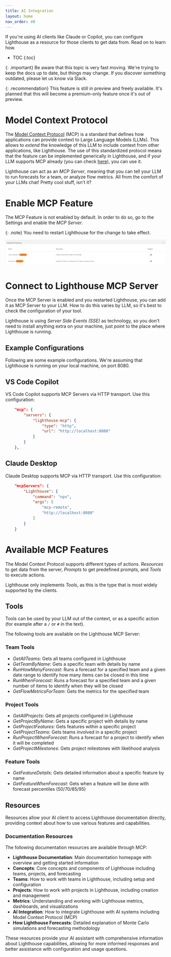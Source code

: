 ```yaml
---
title: AI Integration
layout: home
nav_order: 40
---
```


If you're using AI clients like Claude or Copilot, you can configure Lighthouse as a resource for those clients to get data from. Read on to learn how.

- TOC
{:toc}

{: .important}
Be aware that this topic is very fast moving. We're trying to keep the docs up to date, but things may change. If you discover something outdated, please let us know via Slack.

{: .recommendation}
This feature is still in preview and freely available. It's planned that this will become a premium-only feature once it's out of preview.

# Model Context Protocol
The [Model Context Protocol](https://modelcontextprotocol.io/introduction) (MCP) is a standard that defines how applications can provide context to Large Language Models (LLMs). This allows to *extend* the knowledge of this LLM to include context from other applications, like Lighthouse. The use of this standardized protocol means that the feature can be implemented generically in Lighthouse, and if your LLM supports MCP already (you can check [here](https://modelcontextprotocol.io/clients)), you can use it.

Lighthouse can act as an *MCP Server*, meaning that you can tell your LLM to run forecasts for a team, or analyze flow metrics. All from the comfort of your LLMs chat! Pretty cool stuff, isn't it?

# Enable MCP Feature
The MCP Feature is not enabled by default. In order to do so, go to the Settings and enable the *MCP Server*.

{: .note}
You need to restart Lighthouse for the change to take effect.

![MCP Feature](./assets/settings/optionalfeatures.png)

# Connect to Lighthouse MCP Server
Once the MCP Server is enabled and you restarted Lighthouse, you can add it as MCP Server to your LLM. How to do this varies by LLM, so it's best to check the configuration of your tool.

Lighthouse is using *Server Side Events (SSE)* as technology, so you don't need to install anything extra on your machine, just point to the place where Lighthouse is running.

## Example Configurations
Following are some example configurations. We're assuming that Lighthouse is running on your local machine, on port 8080.

## VS Code Copilot
VS Code Copilot supports MCP Servers via HTTP transport. Use this configuration:

```json
    "mcp": {
        "servers": {
            "lighthouse-mcp": {
                "type": "http",
                "url": "http://localhost:8080"
            }
        }
    },
```

## Claude Desktop
Claude Desktop supports MCP via HTTP transport. Use this configuration:

```json
    "mcpServers": {
        "Lighthouse": {
            "command": "npx",
            "args": [
                "mcp-remote",
                "http://localhost:8080"
            ]
        }
    }
```

# Available MCP Features
The Model Context Protocol supports different types of actions. *Resources* to get data from the server, *Prompts* to get predefined prompts, and *Tools* to execute actions.

Lighthouse only implements *Tools*, as this is the type that is most widely supported by the clients.

## Tools
Tools can be used by your LLM out of the context, or as a specific action (for example after a `/` or `#` in the text).

The following tools are available on the Lighthouse MCP Server:

### Team Tools
- *GetAllTeams*: Gets all teams configured in Lighthouse
- *GetTeamByName*: Gets a specific team with details by name
- *RunHowManyForecast*: Runs a forecast for a specified team and a given date range to identify how many items can be closed in this time
- *RunWhenForecast*: Runs a forecast for a specified team and a given number of items to identify when they will be closed
- *GetFlowMetricsForTeam*: Gets the metrics for the specified team

### Project Tools
- *GetAllProjects*: Gets all projects configured in Lighthouse
- *GetProjectByName*: Gets a specific project with details by name
- *GetProjectFeatures*: Gets features within a specific project
- *GetProjectTeams*: Gets teams involved in a specific project
- *RunProjectWhenForecast*: Runs a forecast for a project to identify when it will be completed
- *GetProjectMilestones*: Gets project milestones with likelihood analysis

### Feature Tools
- *GetFeatureDetails*: Gets detailed information about a specific feature by name
- *GetFeatureWhenForecast*: Gets when a feature will be done with forecast percentiles (50/70/85/95)

## Resources
Resources allow your AI client to access Lighthouse documentation directly, providing context about how to use various features and capabilities.

### Documentation Resources
The following documentation resources are available through MCP:

- **Lighthouse Documentation**: Main documentation homepage with overview and getting started information
- **Concepts**: Core concepts and components of Lighthouse including teams, projects, and forecasting
- **Teams**: How to work with teams in Lighthouse, including setup and configuration
- **Projects**: How to work with projects in Lighthouse, including creation and management
- **Metrics**: Understanding and working with Lighthouse metrics, dashboards, and visualizations
- **AI Integration**: How to integrate Lighthouse with AI systems including Model Context Protocol (MCP)
- **How Lighthouse Forecasts**: Detailed explanation of Monte Carlo simulations and forecasting methodology

These resources provide your AI assistant with comprehensive information about Lighthouse capabilities, allowing for more informed responses and better assistance with configuration and usage questions.
